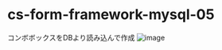 # cs-form-framework-mysql-05
コンボボックスをDBより読み込んで作成
![image](https://user-images.githubusercontent.com/1501327/129142652-a6a567ca-60f7-4c67-9e1d-aaeaa0b2230e.png)
